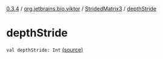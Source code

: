 [0.3.4](../../index.md) / [org.jetbrains.bio.viktor](../index.md) / [StridedMatrix3](index.md) / [depthStride](.)

# depthStride

`val depthStride: Int` [(source)](https://github.com/JetBrains-Research/viktor/blob/0.3.4/src/main/kotlin/org/jetbrains/bio/viktor/StridedMatrix3.kt#L12)
